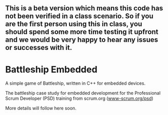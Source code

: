 ## This is a beta version which means this code has not been verified in a class scenario. So if you are the first person using this in class, you should spend some more time testing it upfront and we would be very happy to hear any issues or successes with it. 

# Battleship Embedded
A simple game of Battleship, written in C++ for embedded devices.

The battleship case study for embedded development for the Professional Scrum Developer (PSD) training from scrum.org (www-scrum.org/psd)

More details will follow here soon.
